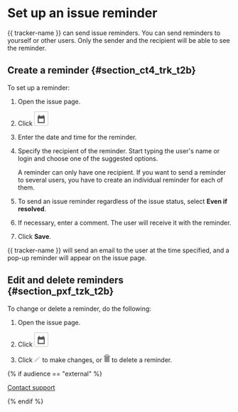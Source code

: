 # Set up an issue reminder

{{ tracker-name }}  can send issue reminders. You can send reminders to yourself or other users. Only the sender and the recipient will be able to see the reminder.

## Create a reminder {#section_ct4_trk_t2b}

To set up a reminder:

1. Open the issue page.

1. Click ![](../../_assets/tracker/reminder2.png)

1. Enter the date and time for the reminder.

1. Specify the recipient of the reminder. Start typing the user's name or login and choose one of the suggested options.

   A reminder can only have one recipient. If you want to send a reminder to several users, you have to create an individual reminder for each of them.

1. To send an issue reminder regardless of the issue status, select **Even if resolved**.

1. If necessary, enter a comment. The user will receive it with the reminder.

1. Click **Save**.

{{ tracker-name }} will send an email to the user at the time specified, and a pop-up reminder will appear on the issue page.

## Edit and delete reminders {#section_pxf_tzk_t2b}

To change or delete a reminder, do the following:

1. Open the issue page.

1. Click ![](../../_assets/tracker/reminder2.png)

1. Click ![](../../_assets/tracker/icon-edit.png) to make changes, or ![](../../_assets/tracker/icon-delete.png) to delete a reminder.

{% if audience == "external" %}

[Contact support](../troubleshooting.md)

{% endif %}

